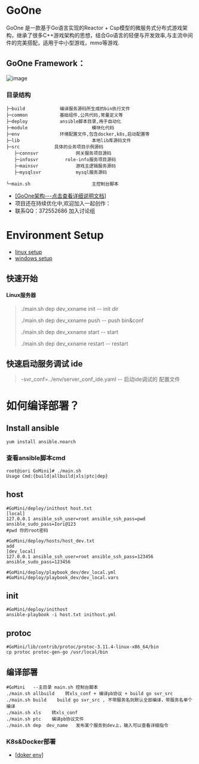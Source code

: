 
# GoOne
GoOne 是一款基于Go语言实现的Reactor + Csp模型的微服务式分布式游戏架构，继承了很多C++游戏架构的思想，结合Go语言的轻便与开发效率,与主流中间件的完美搭配，适用于中小型游戏，mmo等游戏.


## GoOne Framework：
![image](https://github.com/user-attachments/assets/991e2091-dbd9-4f8f-9e0b-5c24ed98bf3b)


### 目录结构

```
├─build				编译服务源码所生成的bin执行文件
├─common			基础组件,公共代码,常量定义等
├─deploy			ansible脚本目录,用于自动化
├─module                        模块化代码
├─env				环境配置文件,包含docker,k8s,启动配置等
├─lib                           本地lib库源码文件
├─src			  具体的业务项目示例源码
   ├─connsvr	          网关服务项目源码
   ├─infosvr		  role-info服务项目源码  
   ├─mainsvr	          游戏主逻辑服务源码  
   ├─mysqlsvr	          mysql服务源码  
      
└─main.sh                       主控制台脚本
```

* [[GoOne架构---点击查看详细说明文档]](/doc/G1服务器技术架构文档.docx)
* 项目还在持续优化中,欢迎加入一起创作： 
* 联系QQ：372552686   加入讨论组

# Environment Setup
* [linux setup](/doc/setup_linux.md)
* [windows setup](/doc/setup_win.md)



## 快速开始
#### Linux服务器
> ./main.sh dep  dev_xxname init    --  init dir
>
> ./main.sh dep  dev_xxname push    --  push bin&conf
>
> ./main.sh dep  dev_xxname start     -- start
>
> ./main.sh dep  dev_xxname restart    -- restart



## 快速启动服务调试 ide
> -svr_conf=../env/server_conf_ide.yaml     --  启动ide调试的 配置文件



# 如何编译部署？

## Install ansible
```
yum install ansible.noarch
```
### 查看ansible脚本cmd
```
root@iori GoMini]# ./main.sh
Usage Cmd:{build|allbuild|xls|ptc|dep}
```

## host
```
#GoMini/deploy/inithost host.txt
[local]
127.0.0.1 ansible_ssh_user=root ansible_ssh_pass=pwd ansible_sudo_pass=Iori@123
#pwd 你的root密码

#GoMini/deploy/hosts/host_dev.txt
add
[dev_local]
127.0.0.1 ansible_ssh_user=root ansible_ssh_pass=123456 ansible_sudo_pass=123456

#GoMini/deploy/playbook_dev/dev_local.yml
#GoMini/deploy/playbook_dev/dev_local.vars
```

## init
```
#GoMini/deploy/inithost
ansible-playbook -i host.txt inithost.yml 
```

## protoc
```
#GoMini/lib/contrib/protoc/protoc-3.11.4-linux-x86_64/bin
cp protoc protoc-gen-go /usr/local/bin
```


## 编译部署
```
#GoMini   --主目录 main.sh 控制台脚本
./main.sh allbuild    转xls_conf + 编译pb协议 + build go svr_src
./main.sh build    build go svr_src , 不带服务名则默认全部编译，带服务名单个编译
./main.sh xls    转xls_conf 
./main.sh ptc    编译pb协议文件
./main.sh dep  dev_name   发布某个服务到dev上，输入可以查看详细指令
```

### K8s&Docker部署

* [[doker env]](env/docker.yaml)

